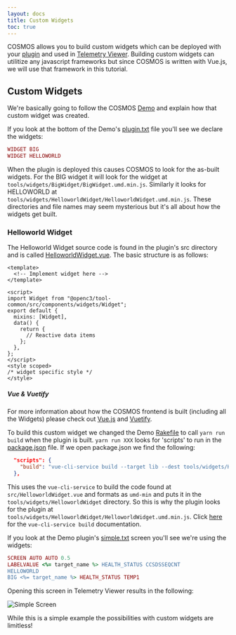 ```yaml
---
layout: docs
title: Custom Widgets
toc: true
---
```


COSMOS allows you to build custom widgets which can be deployed with your [plugin]({{site.baseurl}}/docs/v5/plugins) and used in [Telemetry Viewer]({{site.baseurl}}/docs/v5/tlm-viewer). Building custom widgets can utilitize any javascript frameworks but since COSMOS is written with Vue.js, we will use that framework in this tutorial.

## Custom Widgets

We're basically going to follow the COSMOS [Demo](https://github.com/OpenC3/cosmos/tree/main/openc3-cosmos-init/plugins/packages/openc3-cosmos-demo) and explain how that custom widget was created.

If you look at the bottom of the Demo's [plugin.txt](https://github.com/OpenC3/cosmos/blob/main/openc3-cosmos-init/plugins/packages/openc3-cosmos-demo/plugin.txt) file you'll see we declare the widgets:

```ruby
WIDGET BIG
WIDGET HELLOWORLD
```

When the plugin is deployed this causes COSMOS to look for the as-built widgets. For the BIG widget it will look for the widget at `tools/widgets/BigWidget/BigWidget.umd.min.js`. Similarly it looks for HELLOWORLD at `tools/widgets/HelloworldWidget/HelloworldWidget.umd.min.js`. These directories and file names may seem mysterious but it's all about how the widgets get built.

### Helloworld Widget

The Helloworld Widget source code is found in the plugin's src directory and is called [HelloworldWidget.vue](https://github.com/OpenC3/cosmos/blob/main/openc3-cosmos-init/plugins/packages/openc3-cosmos-demo/src/HelloworldWidget.vue). The basic structure is as follows:

```vue
<template>
  <!-- Implement widget here -->
</template>

<script>
import Widget from "@openc3/tool-common/src/components/widgets/Widget";
export default {
  mixins: [Widget],
  data() {
    return {
      // Reactive data items
    };
  },
};
</script>
<style scoped>
/* widget specific style */
</style>
```

<div class="note info">
  <h5>Vue & Vuetify</h5>
  <p>For more information about how the COSMOS frontend is built (including all the Widgets) please check out <a href="https://vuejs.org">Vue.js</a> and <a href="https://vuetifyjs.com">Vuetify</a>.</p>
</div>

To build this custom widget we changed the Demo [Rakefile](https://github.com/OpenC3/cosmos/blob/main/openc3-cosmos-init/plugins/packages/openc3-cosmos-demo/Rakefile) to call `yarn run build` when the plugin is built. `yarn run XXX` looks for 'scripts' to run in the [package.json](https://github.com/OpenC3/cosmos/blob/main/openc3-cosmos-init/plugins/packages/openc3-cosmos-demo/package.json) file. If we open package.json we find the following:

```json
  "scripts": {
    "build": "vue-cli-service build --target lib --dest tools/widgets/HelloworldWidget --formats umd-min src/HelloworldWidget.vue --name HelloworldWidget && vue-cli-service build --target lib --dest tools/widgets/BigWidget --formats umd-min src/BigWidget.vue --name BigWidget"
  },
```

This uses the `vue-cli-service` to build the code found at `src/HelloworldWidget.vue` and formats as `umd-min` and puts it in the `tools/widgets/HelloworldWidget` directory. So this is why the plugin looks for the plugin at `tools/widgets/HelloworldWidget/HelloworldWidget.umd.min.js`. Click [here](https://cli.vuejs.org/guide/cli-service.html#vue-cli-service-build) for the `vue-cli-service build` documentation.

If you look at the Demo plugin's [simple.txt](https://github.com/OpenC3/cosmos/blob/main/openc3-cosmos-init/plugins/packages/openc3-cosmos-demo/targets/INST/screens/simple.txt) screen you'll see we're using the widgets:

```ruby
SCREEN AUTO AUTO 0.5
LABELVALUE <%= target_name %> HEALTH_STATUS CCSDSSEQCNT
HELLOWORLD
BIG <%= target_name %> HEALTH_STATUS TEMP1
```

Opening this screen in Telemetry Viewer results in the following:

![Simple Screen]({{site.baseurl}}/img/v5/guides/simple_screen.png)

While this is a simple example the possibilities with custom widgets are limitless!
